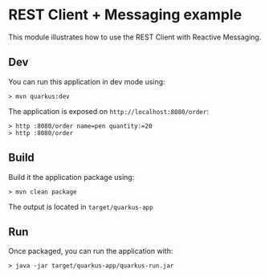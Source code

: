 # REST Client + Messaging example

This module illustrates how to use the REST Client with Reactive Messaging.

## Dev

You can run this application in dev mode using:

```shell
> mvn quarkus:dev
```

The application is exposed on `http://localhost:8080/order`:

```shell
> http :8080/order name=pen quantity:=20
> http :8080/order
```

## Build

Build it the application package using:

```shell
> mvn clean package
```

The output is located in `target/quarkus-app`

## Run

Once packaged, you can run the application with:

```shell
> java -jar target/quarkus-app/quarkus-run.jar
```